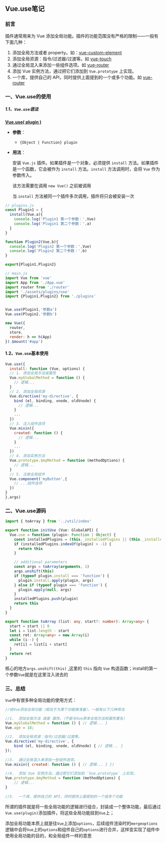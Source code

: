 ## Vue.use笔记

### 前言

插件通常用来为 Vue 添加全局功能。插件的功能范围没有严格的限制——一般有下面几种：

1. 添加全局方法或者 property。如：[vue-custom-element](https://github.com/karol-f/vue-custom-element)
2. 添加全局资源：指令/过滤器/过渡等。如 [vue-touch](https://github.com/vuejs/vue-touch)
3. 通过全局混入来添加一些组件选项。如 [vue-router](https://github.com/vuejs/vue-router)
4. 添加 Vue 实例方法，通过把它们添加到 `Vue.prototype` 上实现。
5. 一个库，提供自己的 API，同时提供上面提到的一个或多个功能。如 [vue-router](https://github.com/vuejs/vue-router)

### 一、Vue.use的使用

##### 1.1、`Vue.use`语法

**[Vue.use( plugin )](https://cn.vuejs.org/v2/api/#Vue-use)**

- **参数**：

  - `{Object | Function} plugin`

- **用法**：

  安装 `Vue.js` 插件。如果插件是一个对象，必须提供 `install` 方法。如果插件是一个函数，它会被作为 `install` 方法。`install` 方法调用时，会将 `Vue` 作为参数传入。

  该方法需要在调用 `new Vue()` 之前被调用

  当 `install` 方法被同一个插件多次调用，插件将只会被安装一次

```js
// plugins.js
const Plugin1 = {
  install(Vue,a){
    console.log('Plugin1 第一个参数：',Vue)
    console.log('Plugin1 第二个参数：',a)
  }
}

function Plugin2(Vue,b){
  console.log('Plugin2 第一个参数：',Vue)
  console.log('Plugin2 第二个参数：',b)
}

export{Plugin1,Plugin2}
```

```js
// main.js
import Vue from 'vue'
import App from './App.vue'
import router from './router'
import './assets/plugins/use'
import {Plugin1,Plugin2} from './plugins'


Vue.use(Plugin1,'参数a')
Vue.use(Plugin2,'参数b')

new Vue({
  router,
  store,
  render: h => h(App)
}).$mount('#app')
```

#### 1.2、`Vue.use`基本使用

```js
Vue.use({
  install: function (Vue, options) {
  // 1. 添加全局方法或属性
  Vue.myGlobalMethod = function () {
    // 逻辑...
  }
  // 2. 添加全局资源
  Vue.directive('my-directive', {
    bind (el, binding, vnode, oldVnode) {
      // 逻辑...
    }
    ...
  })
  // 3. 注入组件选项
  Vue.mixin({
    created: function () {
      // 逻辑...
    }
    ...
  })
  // 4. 添加实例方法
  Vue.prototype.$myMethod = function (methodOptions) {
    // 逻辑...
  }
  // 5. 注册全局组件
  Vue.component('myButton',{
    // ...组件选项
  })
}
},args)
```

### 二、Vue.use源码

```typescript
import { toArray } from '../util/index'

export function initUse (Vue: GlobalAPI) {
  Vue.use = function (plugin: Function | Object) {
    const installedPlugins = (this._installedPlugins || (this._installedPlugins = []))
    if (installedPlugins.indexOf(plugin) > -1) {
      return this
    }

    // additional parameters
    const args = toArray(arguments, 1)
    args.unshift(this)
    if (typeof plugin.install === 'function') {
      plugin.install.apply(plugin, args)
    } else if (typeof plugin === 'function') {
      plugin.apply(null, args)
    }
    installedPlugins.push(plugin)
    return this
  }
}
```

```typescript
export function toArray (list: any, start?: number): Array<any> {
  start = start || 0
  let i = list.length - start
  const ret: Array<any> = new Array(i)
  while (i--) {
    ret[i] = list[i + start]
  }
  return ret
}
```

核心的地方`args.unshift(this)` ,这里的 `this` 指向 `Vue` 构造函数；install的第一个参数`Vue`就是在这里注入进去的

### 三、总结

`Vue`中有很多种全局功能的使用方式：

```js
//给Vue添加全局功能（相当于为某个功能做准备），一般有以下几种用法

//1.  添加全局方法 或者 属性。（不能与Vue原本全局方法和属性重名）
Vue.myGlobalMethod = function () { // 逻辑... }
Vue.age = 18;
    
//2.  添加全局资源：指令/过滤器/过渡等。
Vue.directive('my-directive', { 
    bind (el, binding, vnode, oldVnode) { // 逻辑... }
});
    
//3.  通过全局混入来添加一些组件选项。
Vue.mixin({ created: function () { // 逻辑... } })
    
//4.  添加 Vue 实例方法，通过把它们添加到 `Vue.prototype` 上实现。
Vue.prototype.$myMethod = function (methodOptions) { 
    // 逻辑... 
}
    
//5.  一个库，提供自己的 API，同时提供上面提到的一个或多个功能
```

所谓的插件就是将一些全局功能的逻辑进行组合，封装成一个整体功能，最后通过`Vue.use(plugin)`添加插件，将这些全局功能挂到`Vue`上；

添加全局功能本质上就是往`Vue`上添加`options`，后续组件渲染时的`mergeoptions`逻辑中会将`Vue`上的`options`和组件自己的`options`进行合并，这样变实现了组件中使用全局功能的目的，和全局组件一样的意思

<!--其实这样添加全局功能，然后组件中使用，是有缺陷的；缺陷就是在组件中，不知道某一个功能是从哪里来的，这种缺陷带来的开发体验是很差的，尤其是大型项目中，多人协作，一个陌生的组件中，鬼知道这个功能是从哪里来的，尤其是mixin的使用-->
